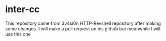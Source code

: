 # inter-cc
This repository came from 3v4si0n HTTP-Revshell repository after making some changes. I will make a pull request on his github but meanwhile I will use this one
